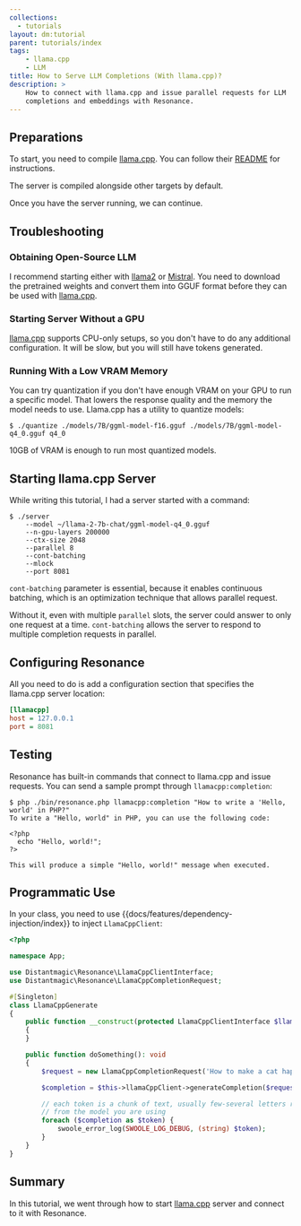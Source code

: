 ```yaml
---
collections:
  - tutorials
layout: dm:tutorial
parent: tutorials/index
tags:
    - llama.cpp
    - LLM
title: How to Serve LLM Completions (With llama.cpp)?
description: >
    How to connect with llama.cpp and issue parallel requests for LLM 
    completions and embeddings with Resonance.
---
```


## Preparations

To start, you need to compile 
[llama.cpp](https://github.com/ggerganov/llama.cpp). You can follow their 
[README](https://github.com/ggerganov/llama.cpp/blob/master/README.md) for
instructions.

The server is compiled alongside other targets by default.

Once you have the server running, we can continue.

## Troubleshooting

### Obtaining Open-Source LLM

I recommend starting either with [llama2](https://ai.meta.com/llama/) or 
[Mistral](https://mistral.ai/). You need to download the pretrained weights
and convert them into GGUF format before they can be used with 
[llama.cpp](https://github.com/ggerganov/llama.cpp).

### Starting Server Without a GPU 

[llama.cpp](https://github.com/ggerganov/llama.cpp) supports CPU-only setups,
so you don't have to do any additional configuration. It will be slow, but
you will still have tokens generated.

### Running With a Low VRAM Memory

You can try quantization if you don't have enough VRAM on your GPU to run a 
specific model. That lowers the response quality and the memory the model
needs to use. Llama.cpp has a utility to quantize models:

```shell
$ ./quantize ./models/7B/ggml-model-f16.gguf ./models/7B/ggml-model-q4_0.gguf q4_0
```

10GB of VRAM is enough to run most quantized models.

## Starting llama.cpp Server

While writing this tutorial, I had a server started with a command:

```shell
$ ./server 
    --model ~/llama-2-7b-chat/ggml-model-q4_0.gguf 
    --n-gpu-layers 200000 
    --ctx-size 2048 
    --parallel 8 
    --cont-batching
    --mlock 
    --port 8081
```

`cont-batching` parameter is essential, because it enables 
continuous batching, which is an optimization technique that allows parallel 
request.

Without it, even with multiple `parallel` slots, the server could 
answer to only one request at a time. `cont-batching` allows the server to 
respond
to multiple completion requests in parallel.

## Configuring Resonance

All you need to do is add a configuration section that specifies the llama.cpp
server location:

```ini
[llamacpp]
host = 127.0.0.1
port = 8081
```

## Testing 

Resonance has built-in commands that connect to llama.cpp and issue requests.
You can send a sample prompt through `llamacpp:completion`:

```shell
$ php ./bin/resonance.php llamacpp:completion "How to write a 'Hello, world' in PHP?"
To write a "Hello, world" in PHP, you can use the following code:

<?php
  echo "Hello, world!";
?>

This will produce a simple "Hello, world!" message when executed.
```

## Programmatic Use

In your class, you need to use {{docs/features/dependency-injection/index}} to
inject `LlamaCppClient`:

```php
<?php

namespace App;

use Distantmagic\Resonance\LlamaCppClientInterface;
use Distantmagic\Resonance\LlamaCppCompletionRequest;

#[Singleton]
class LlamaCppGenerate 
{
    public function __construct(protected LlamaCppClientInterface $llamaCppClient) 
    {
    }

    public function doSomething(): void
    {
        $request = new LlamaCppCompletionRequest('How to make a cat happy?');

        $completion = $this->llamaCppClient->generateCompletion($request);

        // each token is a chunk of text, usually few-several letters returned
        // from the model you are using
        foreach ($completion as $token) {
            swoole_error_log(SWOOLE_LOG_DEBUG, (string) $token);
        }
    }
}
```

## Summary

In this tutorial, we went through how to start 
[llama.cpp](https://github.com/ggerganov/llama.cpp) server and connect to it 
with Resonance.
